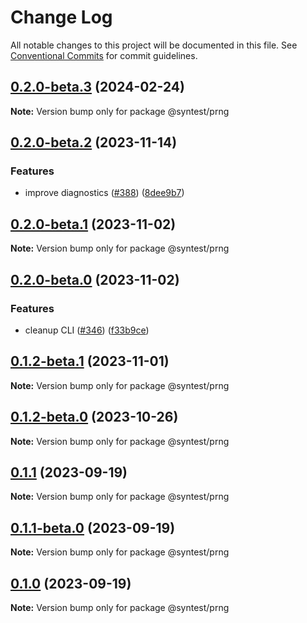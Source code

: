 # Change Log

All notable changes to this project will be documented in this file.
See [Conventional Commits](https://conventionalcommits.org) for commit guidelines.

## [0.2.0-beta.3](https://github.com/syntest-framework/syntest-framework/compare/@syntest/prng@0.2.0-beta.2...@syntest/prng@0.2.0-beta.3) (2024-02-24)

**Note:** Version bump only for package @syntest/prng

## [0.2.0-beta.2](https://github.com/syntest-framework/syntest-framework/compare/@syntest/prng@0.2.0-beta.1...@syntest/prng@0.2.0-beta.2) (2023-11-14)

### Features

- improve diagnostics ([#388](https://github.com/syntest-framework/syntest-framework/issues/388)) ([8dee9b7](https://github.com/syntest-framework/syntest-framework/commit/8dee9b7c266fc54908c896220084729ac8b2ffe3))

## [0.2.0-beta.1](https://github.com/syntest-framework/syntest-framework/compare/@syntest/prng@0.2.0-beta.0...@syntest/prng@0.2.0-beta.1) (2023-11-02)

**Note:** Version bump only for package @syntest/prng

## [0.2.0-beta.0](https://github.com/syntest-framework/syntest-framework/compare/@syntest/prng@0.1.2-beta.1...@syntest/prng@0.2.0-beta.0) (2023-11-02)

### Features

- cleanup CLI ([#346](https://github.com/syntest-framework/syntest-framework/issues/346)) ([f33b9ce](https://github.com/syntest-framework/syntest-framework/commit/f33b9ce6e3325d77db0bd5177d161e53a6bc1477))

## [0.1.2-beta.1](https://github.com/syntest-framework/syntest-framework/compare/@syntest/prng@0.1.2-beta.0...@syntest/prng@0.1.2-beta.1) (2023-11-01)

**Note:** Version bump only for package @syntest/prng

## [0.1.2-beta.0](https://github.com/syntest-framework/syntest-framework/compare/@syntest/prng@0.1.1...@syntest/prng@0.1.2-beta.0) (2023-10-26)

**Note:** Version bump only for package @syntest/prng

## [0.1.1](https://github.com/syntest-framework/syntest-framework/compare/@syntest/prng@0.1.1-beta.0...@syntest/prng@0.1.1) (2023-09-19)

**Note:** Version bump only for package @syntest/prng

## [0.1.1-beta.0](https://github.com/syntest-framework/syntest-framework/compare/@syntest/prng@0.1.0-beta.2...@syntest/prng@0.1.1-beta.0) (2023-09-19)

**Note:** Version bump only for package @syntest/prng

## [0.1.0](https://github.com/syntest-framework/syntest-framework/compare/@syntest/prng@0.1.0-beta.2...@syntest/prng@0.1.0) (2023-09-19)

**Note:** Version bump only for package @syntest/prng
